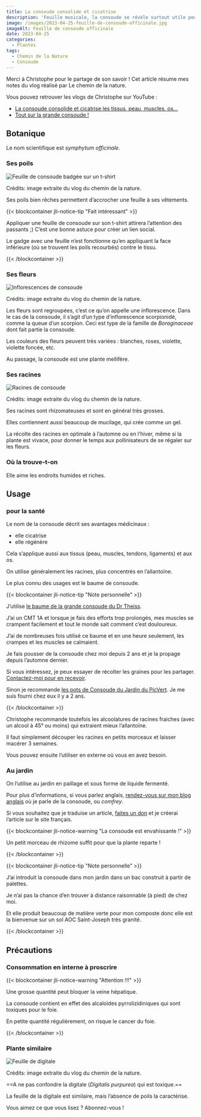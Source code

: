 ```yaml
---
title: La consoude consolide et cicatrise
description: 'Feuille musicale, la consoude se révèle surtout utile pour guérir depuis des millénaires.'
image: /images/2023-04-25-feuille-de-consoude-officinale.jpg
imageAlt: Feuille de consoude officinale
date: 2023-04-25
categories:
  - Plantes
tags:
  - Chemin de la Nature
  - Consoude
---
```


Merci à Christophe pour le partage de son savoir ! Cet article résume mes notes du vlog réalisé par Le chemin de la nature.

<!-- more -->

Vous pouvez retrouver les vlogs de Christophe sur YouTube :

- [La consoude consolide et cicatrise les tissus, peau, muscles, os…](https://www.youtube.com/watch?v=0hcaPjz8RyI)
- [Tout sur la grande consoude !](https://www.youtube.com/watch?v=dRnduELnt4s)

## Botanique

Le nom scientifique est _symphytum officinale_.

### Ses poils

![Feuille de consoude badgée sur un t-shirt](images/feuille-de-consoude-badge-sur-un-t-shirt.jpg)

Crédits: image extraite du vlog du chemin de la nature.

Ses poils bien rêches permettent d’accrocher une feuille à ses vêtements.

{{< blockcontainer jli-notice-tip "Fait intéressant" >}}

Appliquer une feuille de consoude sur son t-shirt attirera l’attention des passants ;) C’est une bonne astuce pour créer un lien social.

Le gadge avec une feuille n’est fonctionne qu’en appliquant la face inférieure (où se trouvent les poils recourbés) contre le tissu.

{{< /blockcontainer >}}

### Ses fleurs

![Inflorescences de consoude](images/inflorescences-de-consoude.jpg)

Crédits: image extraite du vlog du chemin de la nature.

Les fleurs sont regroupées, c’est ce qu’on appelle une inflorescence. Dans le cas de la consoude, il s’agit d’un type d’inflorescence scorpionidé, comme la queue d’un scorpion. Ceci est type de la famille de _Boraginaceae_ dont fait partie la consoude.

Les couleurs des fleurs peuvent très variées : blanches, roses, violette, violette foncée, etc.

Au passage, la consoude est une plante mellifère.

### Ses racines

![Racines de consoude](images/racines-de-consoude.jpg)

Crédits: image extraite du vlog du chemin de la nature.

Ses racines sont rhizomateuses et sont en général très grosses.

Elles contiennent aussi beaucoup de mucilage, qui crée comme un gel.

La récolte des racines en optimale à l’automne ou en l’hiver, même si la plante est vivace, pour donner le temps aux pollinisateurs de se régaler sur les fleurs.

### Où la trouve-t-on

Elle aime les endroits humides et riches.

## Usage

### pour la santé

Le nom de la consoude décrit ses avantages médicinaux :

- elle cicatrise
- elle régénère

Cela s’applique aussi aux tissus (peau, muscles, tendons, ligaments) et aux os.

On utilise généralement les racines, plus concentrés en l’allantoïne.

Le plus connu des usages est le baume de consoude.

{{< blockcontainer jli-notice-tip "Note personnelle"  >}}

J’utilise [le baume de la grande consoude du Dr Theiss](https://www.drtheiss.fr/beaute-soins/baume-a-la-grande-consoude-100ml/).

J’ai un CMT 1A et lorsque je fais des efforts trop prolongés, mes muscles se crampent facilement et tout le monde sait comment c’est douloureux.

J’ai de nombreuses fois utilisé ce baume et en une heure seulement, les crampes et les muscles se calmaient.

Je fais pousser de la consoude chez moi depuis 2 ans et je la propage depuis l’automne dernier.

Si vous intéressez, je peux essayer de récolter les graines pour les partager. [Contactez-moi pour en recevoir](../../../page/contactez-moi/index.md).

Sinon je recommande [les pots de Consoude du Jardin du PicVert](https://www.jardindupicvert.com/vivaces/2346-consoude-officinale.html). Je me suis fourni chez eux il y a 2 ans.

{{< /blockcontainer >}}

Christophe recommande toutefois les alcoolatures de racines fraiches (avec un alcool à 45° ou moins) qui extraient mieux l’allantoïne.

Il faut simplement découper les racines en petits morceaux et laisser macérer 3 semaines.

Vous pouvez ensuite l’utiliser en externe où vous en avez besoin.

### Au jardin

On l’utilise au jardin en paillage et sous forme de liquide fermenté.

Pour plus d’informations, si vous parlez anglais, [rendez-vous sur mon blog anglais](https://iamjeremie.me/tag/comfrey/) où je parle de la consoude, ou _comfrey_.

Si vous souhaitez que je traduise un article, [faites un don](https://buy.stripe.com/cN25m1foh6VTaPe6oq) et je créerai l’article sur le site français.

{{< blockcontainer jli-notice-warning "La consoude est envahissante !" >}}

Un petit morceau de rhizome suffit pour que la plante reparte !

{{< /blockcontainer >}}

{{< blockcontainer jli-notice-tip "Note personnelle" >}}

J’ai introduit la consoude dans mon jardin dans un bac construit à partir de palettes.

Je n’ai pas la chance d’en trouver à distance raisonnable (à pied) de chez moi.

Et elle produit beaucoup de matière verte pour mon composte donc elle est la bienvenue sur un sol AOC Saint-Joseph très granité.

{{< /blockcontainer >}}

## Précautions

### Consommation en interne à proscrire

{{< blockcontainer jli-notice-warning "Attention !!!" >}}

Une grosse quantité peut bloquer la veine hépatique.

La consoude contient en effet des alcaloïdes pyrrolizidiniques qui sont toxiques pour le foie.

En petite quantité régulièrement, on risque le cancer du foie.

{{< /blockcontainer >}}

### Plante similaire

![Feuille de digitale](images/feuille-de-digitale.jpg)

Crédits: image extraite du vlog du chemin de la nature.

==A ne pas confondre la digitale (_Digitalis purpurea_) qui est toxique.==

La feuille de la digitale est similaire, mais l’absence de poils la caractérise.

Vous aimez ce que vous lisez ? Abonnez-vous !
